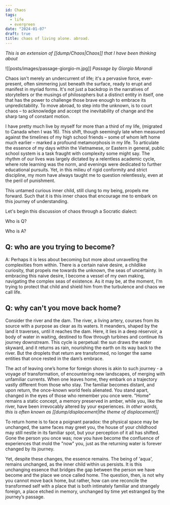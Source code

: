 ```yaml
---
id: Chaos
tags:
  - life
  - evergreen
date: "2024-01-07"
draft: true
title: chaos of living alone. abroad.
---
```


_This is an extension of [[dump/Chaos|Chaos]] that I have been thinking about_

![[posts/images/passage-giorgio-m.jpg]]
_Passage by Giorgio Morandi_

Chaos isn't merely an undercurrent of life; it's a pervasive force, ever-present, often simmering just beneath the surface, ready to erupt and manifest in myriad forms. It's not just a backdrop in the narratives of storytellers or the musings of philosophers but a distinct entity in itself, one that has the power to challenge those brave enough to embrace its unpredictability. To move abroad, to step into the unknown, is to court chaos – to acknowledge and accept the inevitability of change and the sharp tang of constant motion.

I have pretty much live by myself for more than a third of my life, (migrated to Canada when I was 16). This shift, though seemingly late when measured against the timelines of my high school friends – some of whom left home much earlier – marked a profound metamorphosis in my life. To articulate the essence of my days within the Vietnamese, or Eastern in general, public school system is a task fraught with complexity some might say. The rhythm of our lives was largely dictated by a relentless academic cycle, where rote learning was the norm, and evenings were dedicated to further educational pursuits. Yet, in this milieu of rigid conformity and strict discipline, my mom have always taught me to question relentlessly, even at the peril of punishment.

This untamed curious inner child, still clung to my being, propels me forward. Such that it is this inner chaos that encourage me to embark on this journey of understanding.

Let's begin this discussion of chaos through a Socratic dialect:

Who is Q?

Who is A?


## Q: who are you trying to become?

A: Perhaps it is less about becoming but more about unravelling the complexities from within. There is a certain naive desire, a childlike curiosity, that propels me towards the unknown, the seas of uncertainty. In embracing this naive desire, I become a vessel of my own making, navigating the complex seas of existence. As it may be, at the moment, I'm trying to protect that child and shield him from the turbulence and chaos we call life.

## Q: why can't you move back home?

Consider the river and the dam. The river, a living artery, courses from its source with a purpose as clear as its waters. It meanders, shaped by the land it traverses, until it reaches the dam. Here, it lies in a deep réservoir, a body of water in waiting, destined to flow through turbines and continue its journey downstream. This cycle is perpetual: the sun draws the water skyward, and it returns as rain, nourishing the earth on its way back to the river. But the droplets that return are transformed, no longer the same entities that once rested in the dam’s embrace.

The act of leaving one’s home for foreign shores is akin to such journey - a voyage of transformation, of encountering new landscapes, of merging with unfamiliar currents. When one leaves home, they embark on a trajectory vastly different from those who stay. The familiar becomes distant, and upon return, the once-known world feels alienated. You stand apart, changed in the eyes of those who remember you once were. "Home" remains a static concept, a memory preserved in amber, while you, like the river, have been irrevocably altered by your experiences. _In other words, this is often known as [[dump/displacement|the theme of displacement]]_

To return home is to face a poignant paradox: the physical space may be unchanged, the same faces may greet you, the house of your childhood may still nestle in its familiar spot, but your perception of it all has shifted. Gone the person you once was; now you have become the confluence of experiences that mold the "now" you, just as the returning water is forever changed by its journey.

Yet, despite these changes, the essence remains. The being of 'aqua', remains unchanged, as the inner child within us persists. It is this unchanging essence that bridges the gap between the person we have become and the place we once called home. The question, then, is not why you cannot move back home, but rather, how can one reconcile the transformed self with a place that is both intimately familiar and strangely foreign, a place etched in memory, unchanged by time yet estranged by the journey’s passage.
